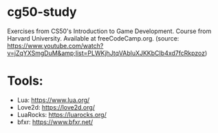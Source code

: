 # cg50-study

Exercises from CS50's Introduction to Game Development. Course from Harvard University. Available at freeCodeCamp.org. (source: https://www.youtube.com/watch?v=jZqYXSmgDuM&amp;list=PLWKjhJtqVAbluXJKKbCIb4xd7fcRkpzoz)


# Tools:

* Lua: https://www.lua.org/
* Love2d: https://love2d.org/
* LuaRocks: https://luarocks.org/
* bfxr: https://www.bfxr.net/
